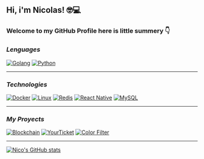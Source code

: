 ## Hi, i'm Nicolas! 🤓💻
### Welcome to my GitHub Profile here is little summery 👇
### *Lenguages*
[![Golang](https://img.shields.io/badge/-Go-111?&logo=go)](https://go.dev/)
[![Python](https://img.shields.io/badge/-Python-111?&logo=Python)](https://www.python.org/)
***
### *Technologies*
[![Docker](https://img.shields.io/badge/-Docker-111?&logo=Docker)](https://www.docker.com/)
[![Linux](https://img.shields.io/badge/-Linux-111?&logo=Linux)](https://www.linux.org/)
[![Redis](https://img.shields.io/badge/-Redis-111?&logo=Redis)](https://redis.io/)
[![React Native](https://img.shields.io/badge/-React%20Native-111?&logo=React)](https://reactnative.dev/)
[![MySQL](https://img.shields.io/badge/-MySql-111?&logo=MySQL)](https://www.mysql.com/)
***
### *My Proyects*
[![Blockchain](https://img.shields.io/badge/-Blockchain-111?&logo=go)](https://github.com/naldeco98/blockchain_in_Go)
[![YourTicket](https://img.shields.io/badge/-YourTicket-111?&logo=go)](https://github.com/naldeco98/YourTicket)
[![Color Filter](https://img.shields.io/badge/-ColorFilter-111?&logo=go)](https://github.com/naldeco98/color-filter)
***
<!-- ### *Collage Proyects*
[![Sudoku Game](https://img.shields.io/badge/-Sudoku%20Game-111?&logo=Python)](https://github.com/naldeco98/SUDOKU)
[![TaTeTi Game](https://img.shields.io/badge/-TaTeTi%20Game-111?&logo=Python)](https://github.com/naldeco98/TaTeTI)
[![Least Squares](https://img.shields.io/badge/-Least%20Squares-111?&logo=Python)](https://github.com/naldeco98/proyecto-analisis-numerico) -->
<!--   *  *  *  *  * -->
[![Nico's GitHub stats](https://github-readme-stats.vercel.app/api?username=naldeco98&show_icons=true)](https://github.com/naldeco98)
